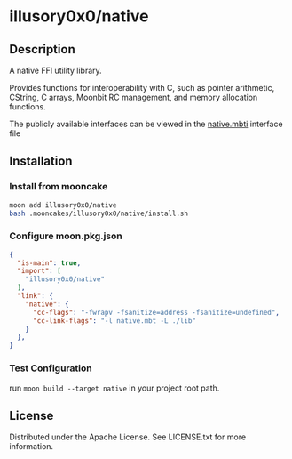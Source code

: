 # illusory0x0/native

## Description

A native FFI utility library.

Provides functions for interoperability with C, such as pointer arithmetic, CString, C arrays, Moonbit RC management, and memory allocation functions.

The publicly available interfaces can be viewed in the [native.mbti](https://github.com/moonbit-community/native/blob/master/src/native.mbti) interface file

## Installation

### Install from mooncake

```bash
moon add illusory0x0/native
bash .mooncakes/illusory0x0/native/install.sh
```

### Configure moon.pkg.json

```json 
{
  "is-main": true,
  "import": [
    "illusory0x0/native"
  ],
  "link": {
    "native": {
      "cc-flags": "-fwrapv -fsanitize=address -fsanitize=undefined",
      "cc-link-flags": "-l native.mbt -L ./lib"
    }
  },
}
```

### Test Configuration

run `moon build --target native` in your project root path.

## License

Distributed under the Apache License. See LICENSE.txt for more information.